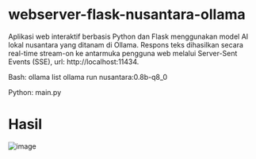 # webserver-flask-nusantara-ollama
Aplikasi web interaktif berbasis Python dan Flask menggunakan model AI lokal nusantara yang ditanam di Ollama. Respons teks dihasilkan secara real-time stream-on ke antarmuka pengguna web melalui Server-Sent Events (SSE), url: http://localhost:11434.


Bash: 
ollama list
ollama run nusantara:0.8b-q8_0

Python: main.py

# Hasil
![image](https://github.com/user-attachments/assets/2610d81c-9d8c-4e42-9473-6d420d6b7649)

